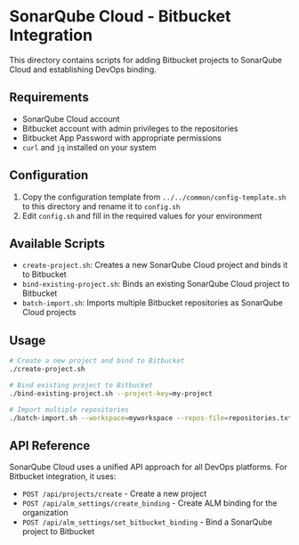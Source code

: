 # SonarQube Cloud - Bitbucket Integration

This directory contains scripts for adding Bitbucket projects to SonarQube Cloud and establishing DevOps binding.

## Requirements

- SonarQube Cloud account
- Bitbucket account with admin privileges to the repositories
- Bitbucket App Password with appropriate permissions
- `curl` and `jq` installed on your system

## Configuration

1. Copy the configuration template from `../../common/config-template.sh` to this directory and rename it to `config.sh`
2. Edit `config.sh` and fill in the required values for your environment

## Available Scripts

- `create-project.sh`: Creates a new SonarQube Cloud project and binds it to Bitbucket
- `bind-existing-project.sh`: Binds an existing SonarQube Cloud project to Bitbucket
- `batch-import.sh`: Imports multiple Bitbucket repositories as SonarQube Cloud projects

## Usage

```bash
# Create a new project and bind to Bitbucket
./create-project.sh

# Bind existing project to Bitbucket
./bind-existing-project.sh --project-key=my-project

# Import multiple repositories
./batch-import.sh --workspace=myworkspace --repos-file=repositories.txt
```

## API Reference

SonarQube Cloud uses a unified API approach for all DevOps platforms. For Bitbucket integration, it uses:

- `POST /api/projects/create` - Create a new project
- `POST /api/alm_settings/create_binding` - Create ALM binding for the organization
- `POST /api/alm_settings/set_bitbucket_binding` - Bind a SonarQube project to Bitbucket
